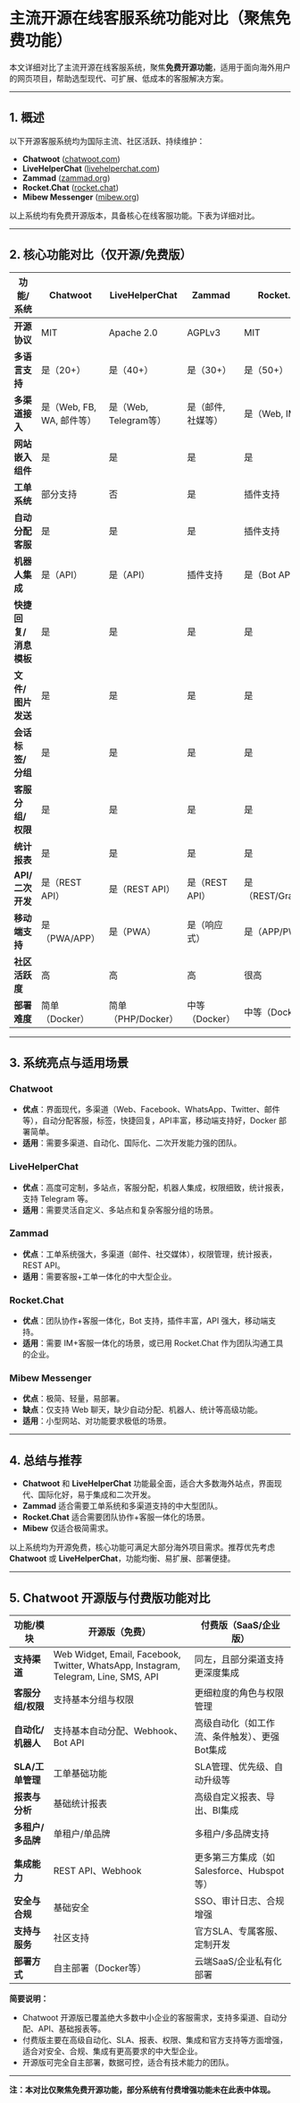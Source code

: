 # 主流开源在线客服系统功能对比（聚焦免费功能）

本文详细对比了主流开源在线客服系统，聚焦**免费开源功能**，适用于面向海外用户的网页项目，帮助选型现代、可扩展、低成本的客服解决方案。

---

## 1. 概述

以下开源客服系统均为国际主流、社区活跃、持续维护：

- **Chatwoot** ([chatwoot.com](https://www.chatwoot.com/))
- **LiveHelperChat** ([livehelperchat.com](https://livehelperchat.com/))
- **Zammad** ([zammad.org](https://zammad.org/))
- **Rocket.Chat** ([rocket.chat](https://rocket.chat/))
- **Mibew Messenger** ([mibew.org](https://mibew.org/))

以上系统均有免费开源版本，具备核心在线客服功能。下表为详细对比。

---

## 2. 核心功能对比（仅开源/免费版）

| 功能/系统                  | Chatwoot         | LiveHelperChat    | Zammad           | Rocket.Chat       | Mibew Messenger   |
|---------------------------|------------------|-------------------|------------------|-------------------|-------------------|
| **开源协议**              | MIT              | Apache 2.0        | AGPLv3           | MIT               | Apache 2.0        |
| **多语言支持**            | 是（20+）        | 是（40+）         | 是（30+）        | 是（50+）         | 是（20+）         |
| **多渠道接入**            | 是（Web, FB, WA, 邮件等） | 是（Web, Telegram等） | 是（邮件, 社媒等） | 是（Web, IM, 邮件）| 否（仅Web）        |
| **网站嵌入组件**          | 是               | 是                | 是               | 是                | 是                |
| **工单系统**              | 部分支持         | 否                | 是               | 插件支持           | 否                |
| **自动分配客服**          | 是               | 是                | 是               | 插件支持           | 否                |
| **机器人集成**            | 是（API）        | 是（API）         | 插件支持           | 是（Bot API）      | 否                |
| **快捷回复/消息模板**     | 是               | 是                | 是               | 是                | 否                |
| **文件/图片发送**         | 是               | 是                | 是               | 是                | 否                |
| **会话标签/分组**         | 是               | 是                | 是               | 是                | 否                |
| **客服分组/权限**         | 是               | 是                | 是               | 是                | 否                |
| **统计报表**              | 是               | 是                | 是               | 是                | 否                |
| **API/二次开发**          | 是（REST API）   | 是（REST API）    | 是（REST API）    | 是（REST/GraphQL）| 否                |
| **移动端支持**            | 是（PWA/APP）    | 是（PWA）         | 是（响应式）      | 是（APP/PWA）      | 否                |
| **社区活跃度**            | 高               | 高                | 高               | 很高              | 低                |
| **部署难度**              | 简单（Docker）   | 简单（PHP/Docker）| 中等（Docker）    | 中等（Docker）     | 简单（PHP）        |

---

## 3. 系统亮点与适用场景

### Chatwoot
- **优点**：界面现代，多渠道（Web、Facebook、WhatsApp、Twitter、邮件等），自动分配客服，标签，快捷回复，API丰富，移动端支持好，Docker 部署简单。
- **适用**：需要多渠道、自动化、国际化、二次开发能力强的团队。

### LiveHelperChat
- **优点**：高度可定制，多站点，客服分配，机器人集成，权限细致，统计报表，支持 Telegram 等。
- **适用**：需要灵活自定义、多站点和复杂客服分组的场景。

### Zammad
- **优点**：工单系统强大，多渠道（邮件、社交媒体），权限管理，统计报表，REST API。
- **适用**：需要客服+工单一体化的中大型企业。

### Rocket.Chat
- **优点**：团队协作+客服一体化，Bot 支持，插件丰富，API 强大，移动端支持。
- **适用**：需要 IM+客服一体化的场景，或已用 Rocket.Chat 作为团队沟通工具的企业。

### Mibew Messenger
- **优点**：极简、轻量，易部署。
- **缺点**：仅支持 Web 聊天，缺少自动分配、机器人、统计等高级功能。
- **适用**：小型网站、对功能要求极低的场景。

---

## 4. 总结与推荐

- **Chatwoot** 和 **LiveHelperChat** 功能最全面，适合大多数海外站点，界面现代、国际化好，易于集成和二次开发。
- **Zammad** 适合需要工单系统和多渠道支持的中大型团队。
- **Rocket.Chat** 适合需要团队协作+客服一体化的场景。
- **Mibew** 仅适合极简需求。

以上系统均为开源免费，核心功能可满足大部分海外项目需求。推荐优先考虑 **Chatwoot** 或 **LiveHelperChat**，功能均衡、易扩展、部署便捷。

---

## 5. Chatwoot 开源版与付费版功能对比

| 功能/模块                | 开源版（免费）         | 付费版（SaaS/企业版）         |
|-------------------------|-----------------------|-------------------------------|
| **支持渠道**            | Web Widget, Email, Facebook, Twitter, WhatsApp, Instagram, Telegram, Line, SMS, API | 同左，且部分渠道支持更深度集成 |
| **客服分组/权限**        | 支持基本分组与权限     | 更细粒度的角色与权限管理       |
| **自动化/机器人**        | 支持基本自动分配、Webhook、Bot API | 高级自动化（如工作流、条件触发）、更强Bot集成 |
| **SLA/工单管理**         | 工单基础功能           | SLA管理、优先级、自动升级等     |
| **报表与分析**           | 基础统计报表           | 高级自定义报表、导出、BI集成    |
| **多租户/多品牌**        | 单租户/单品牌          | 多租户/多品牌支持              |
| **集成能力**             | REST API、Webhook      | 更多第三方集成（如Salesforce、Hubspot等）|
| **安全与合规**           | 基础安全               | SSO、审计日志、合规增强         |
| **支持与服务**           | 社区支持               | 官方SLA、专属客服、定制开发     |
| **部署方式**             | 自主部署（Docker等）   | 云端SaaS/企业私有化部署         |

**简要说明：**
- Chatwoot 开源版已覆盖绝大多数中小企业的客服需求，支持多渠道、自动分配、API、基础报表等。
- 付费版主要在高级自动化、SLA、报表、权限、集成和官方支持等方面增强，适合对安全、合规、集成有更高要求的中大型企业。
- 开源版可完全自主部署，数据可控，适合有技术能力的团队。

---

**注：本对比仅聚焦免费开源功能，部分系统有付费增强功能未在此表中体现。** 